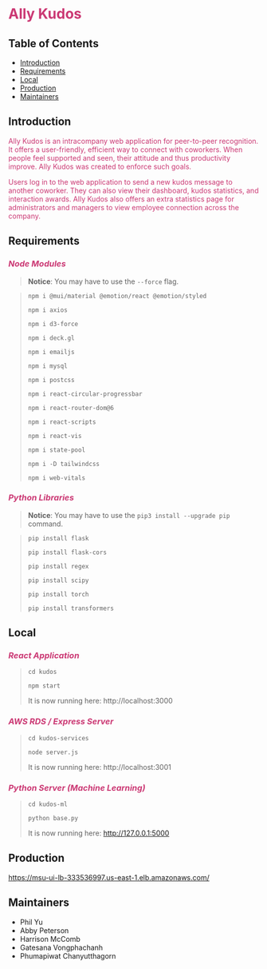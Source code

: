 <h1 style="color: #CB3974;">Ally Kudos</h1>

## Table of Contents

- [Introduction](#introduction)
- [Requirements](#requirments)
- [Local](#local)
- [Production](#production)
- [Maintainers](#maintainers)

## Introduction

<p style="color: #CB3974">
Ally Kudos is an intracompany web application for peer-to-peer recognition. It offers a user-friendly, efficient way to connect with coworkers.
When people feel supported and seen, their attitude and thus productivity improve. Ally Kudos was created to enforce such goals.
</p>

<p style="color: #CB3974">
Users log in to the web application to send a new kudos message to another coworker.
They can also view their dashboard, kudos statistics, and interaction awards.
Ally Kudos also offers an extra statistics page for administrators and managers to view employee connection across the company.
</p>

## Requirements

<h3 style="font-style: italic; color: #CB3974"> Node Modules </h3>

> **Notice**: You may have to use the `--force` flag.

> `npm i @mui/material @emotion/react @emotion/styled`
>
> `npm i axios`
>
> `npm i d3-force`
>
> `npm i deck.gl`
>
> `npm i emailjs`
>
> `npm i mysql`
>
> `npm i postcss`
>
> `npm i react-circular-progressbar`
>
> `npm i react-router-dom@6`
>
> `npm i react-scripts`
>
> `npm i react-vis`
>
> `npm i state-pool`
>
> `npm i -D tailwindcss`
>
> `npm i web-vitals`

<h3 style="font-style: italic; color: #CB3974"> Python Libraries </h3>

> **Notice**: You may have to use the `pip3 install --upgrade pip` command.

> `pip install flask`
>
> `pip install flask-cors`
>
> `pip install regex`
>
> `pip install scipy`
>
> `pip install torch`
>
> `pip install transformers`

## Local

<h3 style="font-style: italic; color: #CB3974"> React Application </h3>

> `cd kudos`
>
> `npm start`
>
> It is now running here: http://localhost:3000

<h3 style="font-style: italic; color: #CB3974"> AWS RDS / Express Server </h3>

> `cd kudos-services`
>
> `node server.js`
>
> It is now running here: http://localhost:3001

<h3 style="font-style: italic; color: #CB3974"> Python Server (Machine Learning) </h3>

> `cd kudos-ml`
>
> `python base.py`
>
> It is now running here: http://127.0.0.1:5000

## Production

https://msu-ui-lb-333536997.us-east-1.elb.amazonaws.com/

## Maintainers

- Phil Yu
- Abby Peterson
- Harrison McComb
- Gatesana Vongphachanh
- Phumapiwat Chanyutthagorn
